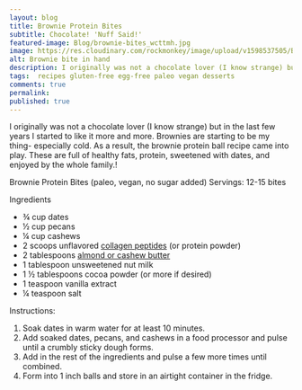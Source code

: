 ```yaml
---
layout: blog
title: Brownie Protein Bites
subtitle: Chocolate! 'Nuff Said!'
featured-image: Blog/brownie-bites_wcttmh.jpg
image: https://res.cloudinary.com/rockmonkey/image/upload/v1598537505/Blog/brownie-bites_wcttmh.jpg
alt: Brownie bite in hand
description: I originally was not a chocolate lover (I know strange) but in the last few years I started to like it more and more. Brownies are starting to be my thing- especially cold.
tags:  recipes gluten-free egg-free paleo vegan desserts
comments: true
permalink:
published: true
---
```

I originally was not a chocolate lover (I know strange) but in the last few years I started to like it more and more. Brownies are starting to be my thing- especially cold. As a result, the brownie protein ball recipe came into play. These are full of healthy fats, protein, sweetened with dates, and enjoyed by the whole family.!

Brownie Protein Bites (paleo, vegan, no sugar added)
Servings: 12-15 bites

Ingredients
* ¾ cup dates
* ½ cup pecans
* ¼ cup cashews
* 2 scoops unflavored [collagen peptides](https://amzn.to/3lk5apD) (or protein powder)
* 2 tablespoons [almond or cashew butter](https://h3withlaura.com/2020/03/02/homemade-nut-butter/)
* 1 tablespoon unsweetened nut milk
* 1 ½ tablespoons cocoa powder (or more if desired)
* 1 teaspoon vanilla extract
* ¼ teaspoon salt

Instructions:
1. Soak dates in warm water for at least 10 minutes.
2. Add soaked dates, pecans, and cashews in a food processor and pulse until a crumbly sticky dough forms.
3. Add in the rest of the ingredients and pulse a few more times until combined.
4. Form into 1 inch balls and store in an airtight container in the fridge.

